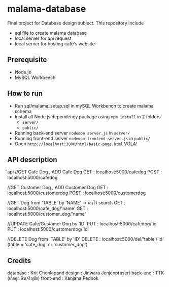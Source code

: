 # malama-database
Final project for Database design subject.
This repository include 
- sql file to create malama database
- local server for api request
- local server for hosting cafe's website

## Prerequisite
- Node.js
- MySQL Workbench

## How to run
- Run sql/malama_setup.sql in mySQL Workbench to create malama schema
- Install all Node.js dependency package using `npm install` in 2 folders
    - `server/`
    - `public/`
- Running back-end server `nodemon server.js` in `server/`
- Running front-end server `nodemon frontend-server.js` in `public/`
- Open `http://localhost:3000/html/basic-page.html` VOLA!

## API description
ีapi
//GET Cafe Dog , ADD Cafe Dog
GET : localhost:5000/cafedog
POST : localhost:5000/cafedog

//GET Customer Dog , ADD Customer Dog
GET : localhost:5000/customerdog
POST : localhost:5000/customerdog

//GET Dog from 'TABLE' by 'NAME' -> เอาไว้ search
GET : localhost:5000/cafe_dog/'name'
GET : localhost:5000/customer_dog/'name'

//UPDATE Cafe/Customer Dog by 'ID'
PUT : localhost:5000/cafedog/'id'
PUT : localhost:5000/customerdog/'id'

//DELETE Dog from 'TABLE' by 'ID'
DELETE : localhost:5000/del/'table'/'id'
(table = 'cafe_dog' or 'customer_dog')

## Credits
database : Krit Chonlapand
design : Jinwara Jenjenprasert
back-end : TTK (เกื้อกูล ลิ่วเจริญชัย)
front-end : Kanjana Pednok